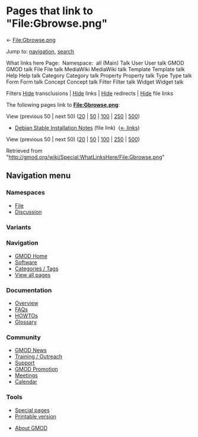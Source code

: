 <div id="mw-page-base" class="noprint">

</div>

<div id="mw-head-base" class="noprint">

</div>

<div id="content" class="mw-body" role="main">

<span id="top"></span>

<div id="mw-js-message" style="display:none;">

</div>



# <span dir="auto">Pages that link to "File:Gbrowse.png"</span>

<div id="bodyContent">

<div id="contentSub">

← [File:Gbrowse.png](/wiki/File:Gbrowse.png "File:Gbrowse.png")

</div>

<div id="jump-to-nav" class="mw-jump">

Jump to: [navigation](#mw-navigation), [search](#p-search)

</div>

<div id="mw-content-text">

What links here Page:  Namespace:  all (Main) Talk User User talk GMOD
GMOD talk File File talk MediaWiki MediaWiki talk Template Template talk
Help Help talk Category Category talk Property Property talk Type Type
talk Form Form talk Concept Concept talk Filter Filter talk Widget
Widget talk

Filters
[Hide](/mediawiki/index.php?title=Special:WhatLinksHere/File:Gbrowse.png&hidetrans=1 "Special:WhatLinksHere/File:Gbrowse.png")
transclusions \|
[Hide](/mediawiki/index.php?title=Special:WhatLinksHere/File:Gbrowse.png&hidelinks=1 "Special:WhatLinksHere/File:Gbrowse.png")
links \|
[Hide](/mediawiki/index.php?title=Special:WhatLinksHere/File:Gbrowse.png&hideredirs=1 "Special:WhatLinksHere/File:Gbrowse.png")
redirects \|
[Hide](/mediawiki/index.php?title=Special:WhatLinksHere/File:Gbrowse.png&hideimages=1 "Special:WhatLinksHere/File:Gbrowse.png")
file links

The following pages link to
**[File:Gbrowse.png](/wiki/File:Gbrowse.png "File:Gbrowse.png")**:

View (previous 50 \| next 50)
([20](/mediawiki/index.php?title=Special:WhatLinksHere/File:Gbrowse.png&limit=20 "Special:WhatLinksHere/File:Gbrowse.png")
\|
[50](/mediawiki/index.php?title=Special:WhatLinksHere/File:Gbrowse.png&limit=50 "Special:WhatLinksHere/File:Gbrowse.png")
\|
[100](/mediawiki/index.php?title=Special:WhatLinksHere/File:Gbrowse.png&limit=100 "Special:WhatLinksHere/File:Gbrowse.png")
\|
[250](/mediawiki/index.php?title=Special:WhatLinksHere/File:Gbrowse.png&limit=250 "Special:WhatLinksHere/File:Gbrowse.png")
\|
[500](/mediawiki/index.php?title=Special:WhatLinksHere/File:Gbrowse.png&limit=500 "Special:WhatLinksHere/File:Gbrowse.png"))

- [Debian Stable Installation
  Notes](/wiki/Debian_Stable_Installation_Notes "Debian Stable Installation Notes")
  (file link) ‎ <span class="mw-whatlinkshere-tools">([←
  links](/mediawiki/index.php?title=Special:WhatLinksHere&target=Debian+Stable+Installation+Notes "Special:WhatLinksHere"))</span>

View (previous 50 \| next 50)
([20](/mediawiki/index.php?title=Special:WhatLinksHere/File:Gbrowse.png&limit=20 "Special:WhatLinksHere/File:Gbrowse.png")
\|
[50](/mediawiki/index.php?title=Special:WhatLinksHere/File:Gbrowse.png&limit=50 "Special:WhatLinksHere/File:Gbrowse.png")
\|
[100](/mediawiki/index.php?title=Special:WhatLinksHere/File:Gbrowse.png&limit=100 "Special:WhatLinksHere/File:Gbrowse.png")
\|
[250](/mediawiki/index.php?title=Special:WhatLinksHere/File:Gbrowse.png&limit=250 "Special:WhatLinksHere/File:Gbrowse.png")
\|
[500](/mediawiki/index.php?title=Special:WhatLinksHere/File:Gbrowse.png&limit=500 "Special:WhatLinksHere/File:Gbrowse.png"))

</div>

<div class="printfooter">

Retrieved from
"<http://gmod.org/wiki/Special:WhatLinksHere/File:Gbrowse.png>"

</div>

<div id="catlinks" class="catlinks catlinks-allhidden">

</div>

<div class="visualClear">

</div>

</div>

</div>

<div id="mw-navigation">

## Navigation menu

<div id="mw-head">



<div id="left-navigation">

<div id="p-namespaces" class="vectorTabs" role="navigation"
aria-labelledby="p-namespaces-label">

### Namespaces

- <span id="ca-nstab-image"><a href="/wiki/File:Gbrowse.png" accesskey="c"
  title="View the file page [c]">File</a></span>
- <span id="ca-talk"><a
  href="/mediawiki/index.php?title=File_talk:Gbrowse.png&amp;action=edit&amp;redlink=1"
  accesskey="t"
  title="Discussion about the content page [t]">Discussion</a></span>

</div>

<div id="p-variants" class="vectorMenu emptyPortlet" role="navigation"
aria-labelledby="p-variants-label">

### 

### Variants[](#)

<div class="menu">

</div>

</div>

</div>

<div id="right-navigation">





</div>



</div>

</div>

</div>

<div id="mw-panel">

<div id="p-logo" role="banner">

<a href="/wiki/Main_Page"
style="background-image: url(http://gmod.org/images/GMOD-cogs.png);"
title="Visit the main page"></a>

</div>

<div id="p-Navigation" class="portal" role="navigation"
aria-labelledby="p-Navigation-label">

### Navigation

<div class="body">

- <span id="n-GMOD-Home">[GMOD Home](/wiki/Main_Page)</span>
- <span id="n-Software">[Software](/wiki/GMOD_Components)</span>
- <span id="n-Categories-.2F-Tags">[Categories /
  Tags](/wiki/Categories)</span>
- <span id="n-View-all-pages">[View all
  pages](/wiki/Special:AllPages)</span>

</div>

</div>

<div id="p-Documentation" class="portal" role="navigation"
aria-labelledby="p-Documentation-label">

### Documentation

<div class="body">

- <span id="n-Overview">[Overview](/wiki/Overview)</span>
- <span id="n-FAQs">[FAQs](/wiki/Category:FAQ)</span>
- <span id="n-HOWTOs">[HOWTOs](/wiki/Category:HOWTO)</span>
- <span id="n-Glossary">[Glossary](/wiki/Glossary)</span>

</div>

</div>

<div id="p-Community" class="portal" role="navigation"
aria-labelledby="p-Community-label">

### Community

<div class="body">

- <span id="n-GMOD-News">[GMOD News](/wiki/GMOD_News)</span>
- <span id="n-Training-.2F-Outreach">[Training /
  Outreach](/wiki/Training_and_Outreach)</span>
- <span id="n-Support">[Support](/wiki/Support)</span>
- <span id="n-GMOD-Promotion">[GMOD
  Promotion](/wiki/GMOD_Promotion)</span>
- <span id="n-Meetings">[Meetings](/wiki/Meetings)</span>
- <span id="n-Calendar">[Calendar](/wiki/Calendar)</span>

</div>

</div>

<div id="p-tb" class="portal" role="navigation"
aria-labelledby="p-tb-label">

### Tools

<div class="body">

- <span id="t-specialpages"><a href="/wiki/Special:SpecialPages" accesskey="q"
  title="A list of all special pages [q]">Special pages</a></span>
- <span id="t-print"><a
  href="/mediawiki/index.php?title=Special:WhatLinksHere/File:Gbrowse.png&amp;printable=yes"
  rel="alternate" accesskey="p"
  title="Printable version of this page [p]">Printable version</a></span>

</div>

</div>

</div>

</div>

<div id="footer" role="contentinfo">

- <span id="footer-places-about">[About
  GMOD](/wiki/GMOD:About "GMOD:About")</span>

<!-- -->






</div>

